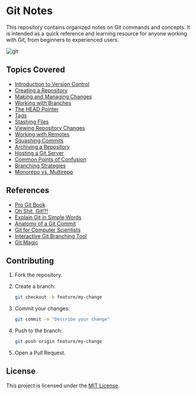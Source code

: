 # Git Notes

This repository contains organized notes on Git commands and concepts.
It is intended as a quick reference and learning resource for anyone working with Git, from beginners to experienced users.

![git](https://user-images.githubusercontent.com/37275728/213567462-13afed9d-a296-4a64-bb9c-68eeda4e707e.png)

## Topics Covered

* [Introduction to Version Control](https://github.com/djeada/Git-Notes/blob/main/notes/01_introduction_to_version_control.md)
* [Creating a Repository](https://github.com/djeada/Git-Notes/blob/main/notes/02_create_repository.md)
* [Making and Managing Changes](https://github.com/djeada/Git-Notes/blob/main/notes/03_making_changes.md)
* [Working with Branches](https://github.com/djeada/Git-Notes/blob/main/notes/04_working_with_branches.md)
* [The HEAD Pointer](https://github.com/djeada/Git-Notes/blob/main/notes/05_head.md)
* [Tags](https://github.com/djeada/Git-Notes/blob/main/notes/06_tags.md)
* [Stashing Files](https://github.com/djeada/Git-Notes/blob/main/notes/07_stashing_files.md)
* [Viewing Repository Changes](https://github.com/djeada/Git-Notes/blob/main/notes/08_observing_repository.md)
* [Working with Remotes](https://github.com/djeada/Git-Notes/blob/main/notes/09_synchronization.md)
* [Squashing Commits](https://github.com/djeada/Git-Notes/blob/main/notes/10_squashing_commits.md)
* [Archiving a Repository](https://github.com/djeada/Git-Notes/blob/main/notes/11_archive.md)
* [Hosting a Git Server](https://github.com/djeada/Git-Notes/blob/main/notes/12_git_server.md)
* [Common Points of Confusion](https://github.com/djeada/Git-Notes/blob/main/notes/13_points_of_confusion.md)
* [Branching Strategies](https://github.com/djeada/Git-Notes/blob/main/notes/14_branching_strategies.md)
* [Monorepo vs. Multirepo](https://github.com/djeada/Git-Notes/blob/main/notes/15_mono_and_multi_repo.md)

## References

* [Pro Git Book](https://git-scm.com/book/en/v2)
* [Oh Shit, Git!?!](https://ohshitgit.com/)
* [Explain Git in Simple Words](https://xosh.org/explain-git-in-simple-words/)
* [Anatomy of a Git Commit](https://blog.thoughtram.io/git/2014/11/18/the-anatomy-of-a-git-commit.html)
* [Git for Computer Scientists](https://eagain.net/articles/git-for-computer-scientists/)
* [Interactive Git Branching Tool](https://learngitbranching.js.org)
* [Git Magic](http://www-cs-students.stanford.edu/~blynn/gitmagic/ch01.html)

## Contributing

1. Fork the repository.
2. Create a branch:

   ```bash
   git checkout -b feature/my-change
   ```
3. Commit your changes:

   ```bash
   git commit -m "Describe your change"
   ```
4. Push to the branch:

   ```bash
   git push origin feature/my-change
   ```
5. Open a Pull Request.

## License

This project is licensed under the [MIT License](LICENSE).
